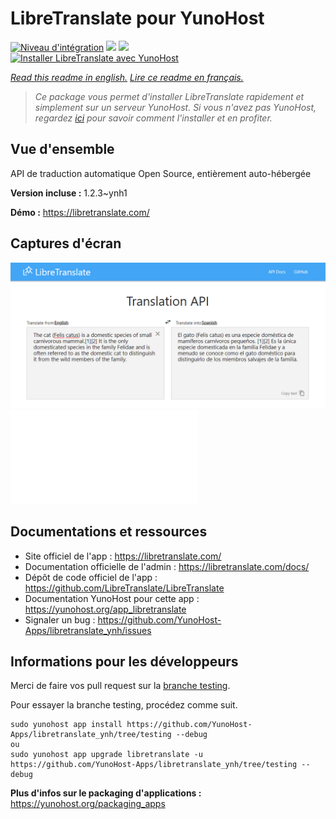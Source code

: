 # LibreTranslate pour YunoHost

[![Niveau d'intégration](https://dash.yunohost.org/integration/libretranslate.svg)](https://dash.yunohost.org/appci/app/libretranslate) ![](https://ci-apps.yunohost.org/ci/badges/libretranslate.status.svg) ![](https://ci-apps.yunohost.org/ci/badges/libretranslate.maintain.svg)  
[![Installer LibreTranslate avec YunoHost](https://install-app.yunohost.org/install-with-yunohost.svg)](https://install-app.yunohost.org/?app=libretranslate)

*[Read this readme in english.](./README.md)*
*[Lire ce readme en français.](./README_fr.md)*

> *Ce package vous permet d'installer LibreTranslate rapidement et simplement sur un serveur YunoHost.
Si vous n'avez pas YunoHost, regardez [ici](https://yunohost.org/#/install) pour savoir comment l'installer et en profiter.*

## Vue d'ensemble

API de traduction automatique Open Source, entièrement auto-hébergée

**Version incluse :** 1.2.3~ynh1

**Démo :** https://libretranslate.com/

## Captures d'écran

![](./doc/screenshots/screenshot.png)
![](./doc/screenshots/DESCRIPTION.md)

## Documentations et ressources

* Site officiel de l'app : https://libretranslate.com/
* Documentation officielle de l'admin : https://libretranslate.com/docs/
* Dépôt de code officiel de l'app : https://github.com/LibreTranslate/LibreTranslate
* Documentation YunoHost pour cette app : https://yunohost.org/app_libretranslate
* Signaler un bug : https://github.com/YunoHost-Apps/libretranslate_ynh/issues

## Informations pour les développeurs

Merci de faire vos pull request sur la [branche testing](https://github.com/YunoHost-Apps/libretranslate_ynh/tree/testing).

Pour essayer la branche testing, procédez comme suit.
```
sudo yunohost app install https://github.com/YunoHost-Apps/libretranslate_ynh/tree/testing --debug
ou
sudo yunohost app upgrade libretranslate -u https://github.com/YunoHost-Apps/libretranslate_ynh/tree/testing --debug
```

**Plus d'infos sur le packaging d'applications :** https://yunohost.org/packaging_apps